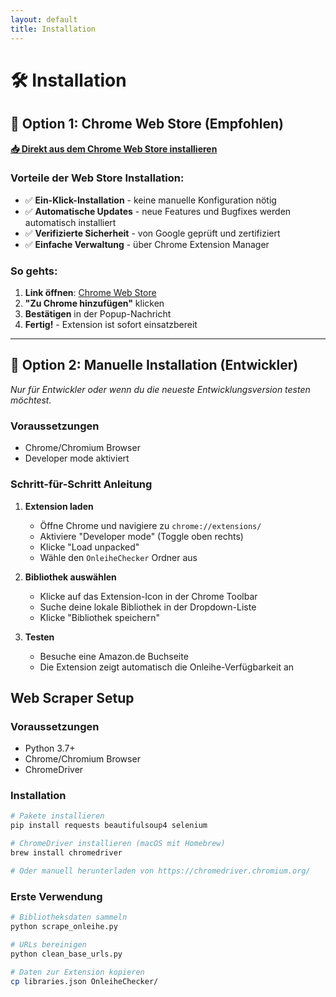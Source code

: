 ```yaml
---
layout: default
title: Installation
---
```


# 🛠 Installation

## 🚀 Option 1: Chrome Web Store (Empfohlen)

**[📥 Direkt aus dem Chrome Web Store installieren](https://chromewebstore.google.com/detail/onleihe-checker/lbdbelkkmbogfjkeklmpfaijgpdnnncn?hl=de)**

### Vorteile der Web Store Installation:
- ✅ **Ein-Klick-Installation** - keine manuelle Konfiguration nötig
- ✅ **Automatische Updates** - neue Features und Bugfixes werden automatisch installiert
- ✅ **Verifizierte Sicherheit** - von Google geprüft und zertifiziert
- ✅ **Einfache Verwaltung** - über Chrome Extension Manager

### So gehts:
1. **Link öffnen**: [Chrome Web Store](https://chromewebstore.google.com/detail/onleihe-checker/lbdbelkkmbogfjkeklmpfaijgpdnnncn?hl=de)
2. **"Zu Chrome hinzufügen"** klicken
3. **Bestätigen** in der Popup-Nachricht
4. **Fertig!** - Extension ist sofort einsatzbereit

---

## 🔧 Option 2: Manuelle Installation (Entwickler)

*Nur für Entwickler oder wenn du die neueste Entwicklungsversion testen möchtest.*

### Voraussetzungen
- Chrome/Chromium Browser
- Developer mode aktiviert

### Schritt-für-Schritt Anleitung

1. **Extension laden**
   - Öffne Chrome und navigiere zu `chrome://extensions/`
   - Aktiviere "Developer mode" (Toggle oben rechts)
   - Klicke "Load unpacked"
   - Wähle den `OnleiheChecker` Ordner aus

2. **Bibliothek auswählen**
   - Klicke auf das Extension-Icon in der Chrome Toolbar
   - Suche deine lokale Bibliothek in der Dropdown-Liste
   - Klicke "Bibliothek speichern"

3. **Testen**
   - Besuche eine Amazon.de Buchseite
   - Die Extension zeigt automatisch die Onleihe-Verfügbarkeit an

## Web Scraper Setup

### Voraussetzungen
- Python 3.7+
- Chrome/Chromium Browser
- ChromeDriver

### Installation

```bash
# Pakete installieren
pip install requests beautifulsoup4 selenium

# ChromeDriver installieren (macOS mit Homebrew)
brew install chromedriver

# Oder manuell herunterladen von https://chromedriver.chromium.org/
```

### Erste Verwendung

```bash
# Bibliotheksdaten sammeln
python scrape_onleihe.py

# URLs bereinigen
python clean_base_urls.py

# Daten zur Extension kopieren
cp libraries.json OnleiheChecker/
```
